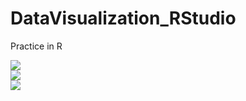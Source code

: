 # DataVisualization_RStudio
Practice in R
<br>
<html> <img src="https://jiyeonkang.files.wordpress.com/2017/09/screen-shot-2017-09-03-at-8-37-08-pm.png?w=1680">
<br>
<img src="https://jiyeonkang.files.wordpress.com/2017/09/lifeexpectancy.png">
<br>
<img src="https://jiyeonkang.files.wordpress.com/2017/09/life_exp_gdp_2007_cutom.png?w=1680">
</html>

